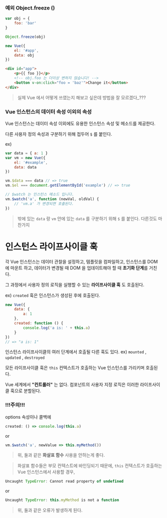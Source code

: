 ### 예외 Object.freeze ()
```js
var obj = {
	foo: 'bar'
}

Object.freeze(obj)

new Vue({
	el: '#app',
	data: obj
})
```
```html
<div id="app">
	<p>{{ foo }}</p>
	<!-- obj.foo 는 더이상 변하지 않습니다! -->
	<button v-on:click="foo = 'baz'">Change it</button>
</div>
```
>  실제 Vue 에서 어떻게 쓰였는지 해보고 싶은데 방법을 잘 모르겠다_???

### Vue 인스턴스의 데이터 속성 이외의 속성
Vue 인스턴스는 데이터 속성 이외에도 유용한 인스턴스 속성 및 메소드를 제공한다.

다른 사용자 정의 속성과 구분하기 위해 접두어 `$` 를 붙인다.

ex)
```js
var data = { a: 1 }
var vm = new Vue({
	el: '#example',
	data: data
})

vm.$data === data // => true
vm.$el === document.getElementById('example') // => true

// $watch 는 인스턴스 메소드 입니다.
vm.$watch('a', function (newVal, oldVal) {
	// 'vm.a' 가 변경되면 호출된다.
})
```
> 밖에 있는 	`data` 랑 `vm` 안에 있는 `data` 를 구분하기 위해 `$` 를 붙인다.
> 다른것도 마찬가지

# 인스턴스 라이프사이클 훅
각 Vue 인스턴스는 데이터 관찰을 설정하고,
템플릿을 컴파일하고,
인스턴스를 DOM 에 마운트 하고,
데이터가 변경될 때 DOM 을 업데이트해야 할 때 **초기화 단계**를 거친다.

그 과정에서 사용자 정의 로직을 실행할 수 있는 **라이프사이클 훅** 도 호출된다.

ex)
`created` 훅은 인스턴스가 생성된 후에 호출된다.
```js
new Vue({
	data: {
		a: 1
	},
	created: function () {
		console.log('a is: ' + this.a)
	}
})
// => "a is: 1"
```

인스턴스 라이프사이클의 여러 단계에서 호출될 다른 훅도 있다.
ex) `mounted` , `updated` , `destroyed` 

모든 라이프사이클 훅은 `this` 컨텍스트가 호출하는 Vue 인스턴스를 가리키며 호출된다.

Vue 세계에서 **"컨트롤러"** 는 없다.
컴포넌트의 사용자 지정 로직은 이러한 라이프사이클 훅으로 분할된다.

### !!!주의!!!
options 속성이나 콜백에
```js
created: () => console.log(this.a)
```
or
```js
vm.$watch('a', newValue => this.myMethod())
```
> 위, 둘과 같은 **화살표 함수** 사용을 안하는게 좋다. 

> 화살표 함수들은 	부모 컨텍스트에 바인딩되기 때문에, `this` 컨텍스트가 호출하는 Vue 인스턴스에서 사용할 경우, 

```js
Uncaught TypeError: Cannot read property of undefined
```
or
```js
Uncaught TypeError: this.myMethod is not a function
```
> 위, 둘과 같은 오류가 발생하게 된다.